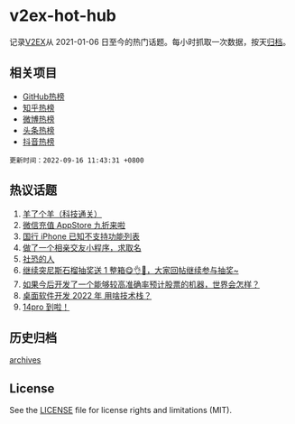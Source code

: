 # v2ex-hot-hub

 记录[V2EX](https://www.v2ex.com/)从 2021-01-06 日至今的热门话题。每小时抓取一次数据，按天[归档](archives)。
 
 ## 相关项目

- [GitHub热榜](https://github.com/snaildev/github-hot-hub)
- [知乎热榜](https://github.com/snaildev/zhihu-hot-hub)
- [微博热榜](https://github.com/snaildev/weibo-hot-hub)
- [头条热榜](https://github.com/snaildev/toutiao-hot-hub)
- [抖音热榜](https://github.com/snaildev/douyin-hot-hub)


 `更新时间：2022-09-16 11:43:31 +0800`

## 热议话题

1. [羊了个羊（科技通关）](https://www.v2ex.com/t/880260)
1. [微信充值 AppStore 九折来啦](https://www.v2ex.com/t/880238)
1. [国行 iPhone 已知不支持功能列表](https://www.v2ex.com/t/880430)
1. [做了一个相亲交友小程序，求取名](https://www.v2ex.com/t/880296)
1. [社恐的人](https://www.v2ex.com/t/880444)
1. [继续突尼斯石榴抽奖送 1 整箱😋👌🧺，大家回帖继续参与抽奖~](https://www.v2ex.com/t/880463)
1. [如果今后开发了一个能够较高准确率预计股票的机器，世界会怎样？](https://www.v2ex.com/t/880290)
1. [桌面软件开发 2022 年 用啥技术栈？](https://www.v2ex.com/t/880360)
1. [14pro 到啦！](https://www.v2ex.com/t/880421)

## 历史归档

[archives](archives)

## License

See the [LICENSE](LICENSE) file for license rights and limitations (MIT).
